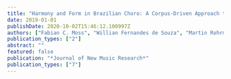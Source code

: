 ```yaml
---
title: "Harmony and Form in Brazilian Choro: A Corpus-Driven Approach to Musical Style Analysis"
date: 2019-01-01
publishDate: 2020-10-02T15:46:12.100997Z
authors: ["Fabian C. Moss", "Willian Fernandes de Souza", "Martin Rohrmeier"]
publication_types: ["2"]
abstract: ""
featured: false
publication: "*Journal of New Music Research*"
publication_types: ["7"]
---
```

